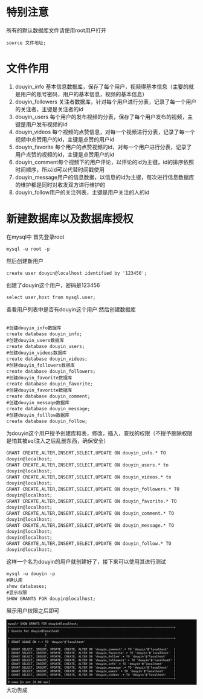 # 特别注意

所有的默认数据库文件请使用root用户打开

```mysql
source 文件地址;
```

# 文件作用

1. douyin_info 基本信息数据库，保存了每个用户，视频得基本信息（主要的就是用户的账号密码，用户的基本信息，视频的基本信息）
2. douyin_followers 关注者数据库，针对每个用户进行分表，记录了每一个用户的关注者，主键是关注者的id
3. douyin_users 每个用户的发布视频的分表，保存了每个用户发布的视频，主键是用户发布视频的id
4. douyin_videos 每个视频的点赞信息，对每一个视频进行分表，记录了每一个视频中点赞用户的id，主键是点赞的用户id
5. douyin_favorite 每个用户的点赞视频的id，对每一个用户进行分表，记录了用户点赞的视频的id，主键是点赞用户的id
6. douyin_comment每个视频下的用户评论，以评论的id为主键，id的排序依照时间顺序，所以id可以代替时间戳使用
7. douyin_message用户的信息数据，以信息的id为主键，每次进行信息数据库的维护都是同时对收发双方进行维护的
8. douyin_follow用户的关注列表，主键是用户关注的人的id

# 新建数据库以及数据库授权

 在mysql中
首先登录root

```mysql
mysql -u root -p
```

然后创建新用户

```mysql
create user douyin@localhost identified by '123456';
```

创建了douyin这个用户，密码是123456

```mysql
select user,host from mysql.user;
```

查看用户列表中是否有douyin这个用户
然后创建数据库

```mysql

#创建douyin_info数据库
create database douyin_info;
#创建douyin_users数据库
create database douyin_users;
#创建douyin_videos数据库
create database douyin_videos;
#创建douyin_followers数据库
create database douyin_followers;
#创建douyin_favorite数据库
create database douyin_favorite;
#创建douyin_favorite数据库
create database douyin_comment;
#创建douyin_message数据库
create database douyin_message;
#创建douyin_folllow数据库
create database douyin_follow;
```

为douyin这个用户授予创建库和表，修改，插入，查找的权限（不授予删除权限是怕其被sql注入之后乱删东西，确保安全）

```mysql
GRANT CREATE,ALTER,INSERT,SELECT,UPDATE ON douyin_info.* TO douyin@localhost;
GRANT CREATE,ALTER,INSERT,SELECT,UPDATE ON douyin_users.* to douyin@localhost;
GRANT CREATE,ALTER,INSERT,SELECT,UPDATE ON douyin_videos.* to douyin@localhost;
GRANT CREATE,ALTER,INSERT,SELECT,UPDATE ON douyin_followers.* TO douyin@localhost;
GRANT CREATE,ALTER,INSERT,SELECT,UPDATE ON douyin_favorite.* TO douyin@localhost;
GRANT CREATE,ALTER,INSERT,SELECT,UPDATE ON douyin_comment.* TO douyin@localhost;
GRANT CREATE,ALTER,INSERT,SELECT,UPDATE ON douyin_message.* TO douyin@localhost;
douyin@localhost;
GRANT CREATE,ALTER,INSERT,SELECT,UPDATE ON douyin_follow.* TO douyin@localhost;
```

这样一个名为douyin的用户就创建好了，接下来可以使用其进行测试

```mysql
mysql -u douyin -p
#确认库
show databases;
#显示权限
SHOW GRANTS FOR douyin@localhost;
```

展示用户权限之后即可

![1692715050503](image/README/1692715050503.png)
大功告成
